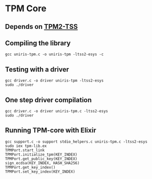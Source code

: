 # TPM Core
## Depends on [TPM2-TSS](https://github.com/tpm2-software/tpm2-tss)

## Compiling the library
```console
gcc uniris-tpm.c -o uniris-tpm -ltss2-esys -c
```

## Testing with a driver
```console
gcc driver.c -o driver uniris-tpm -ltss2-esys
sudo ./driver
```

## One step driver compilation
```console
gcc driver.c -o driver uniris-tpm.c -ltss2-esys
sudo ./driver
```

## Running TPM-core with Elixir
```console
gcc support.c -o support stdio_helpers.c uniris-tpm.c -ltss2-esys
sudo iex tpm-lib.ex
TPMPort.start_link
TPMPort.initialize_tpm(KEY_INDEX)
TPMPort.get_public_key(KEY_INDEX)
sign_ecdsa(KEY_INDEX, HASH_SHA256)
TPMPort.get_key_index()
TPMPort.set_key_index(KEY_INDEX)
```
